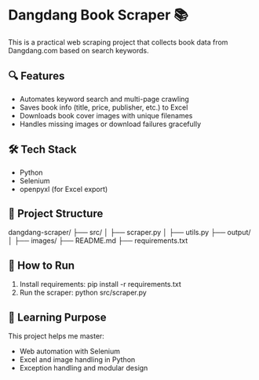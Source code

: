# Dangdang Book Scraper 📚

This is a practical web scraping project that collects book data from Dangdang.com based on search keywords.

## 🔍 Features

- Automates keyword search and multi-page crawling
- Saves book info (title, price, publisher, etc.) to Excel
- Downloads book cover images with unique filenames
- Handles missing images or download failures gracefully

## 🛠 Tech Stack

- Python
- Selenium
- openpyxl (for Excel export)

## 📂 Project Structure

dangdang-scraper/
├── src/
│ ├── scraper.py
│ ├── utils.py
├── output/
│ ├── images/
├── README.md
├── requirements.txt

## 🚀 How to Run

1. Install requirements:
   pip install -r requirements.txt
2. Run the scraper:
   python src/scraper.py

## 🧠 Learning Purpose

This project helps me master:

- Web automation with Selenium
- Excel and image handling in Python
- Exception handling and modular design
